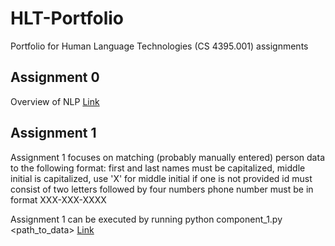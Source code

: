 # HLT-Portfolio
Portfolio for Human Language Technologies (CS 4395.001) assignments

## Assignment 0

Overview of NLP
[Link]()

## Assignment 1

Assignment 1 focuses on matching (probably manually entered) person data to the following format:
    first and last names must be capitalized, 
    middle initial is capitalized, use 'X' for middle initial if one is not provided
    id must consist of two letters followed by four numbers
    phone number must be in format XXX-XXX-XXXX

Assignment 1 can be executed by running python component_1.py <path_to_data>
[Link]()